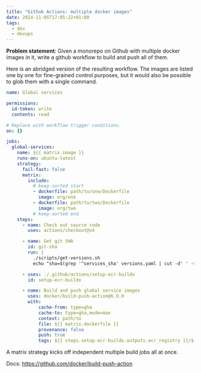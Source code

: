 ```yaml
---
title: "Github Actions: multiple docker images"
date: 2024-11-05T17:05:22+01:00
tags:
  - dev
  - devops
---
```


**Problem statement**: Given a monorepo on Github with multiple docker images in
it, write a github workflow to build and push all of them.

<!--more-->

Here is an abridged version of the resulting workflow. The images are listed one
by one for fine-grained control purposes, but it would also be possible to glob
them with a single command.

```yaml
name: Global services

permissions:
  id-token: write
  contents: read

# Replace with workflow trigger conditions.
on: {}

jobs:
  global-services:
    name: ${{ matrix.image }}
    runs-on: ubuntu-latest
    strategy:
      fail-fast: false
      matrix:
        include:
          # keep-sorted start
          - dockerfile: path/to/one/Dockerfile
            image: org/one
          - dockerfile: path/to/two/Dockerfile
            image: org/two
          # keep-sorted end
    steps:
      - name: Check out source code
        uses: actions/checkout@v4

      - name: Get git SHA
        id: git-sha
        run: |
          ./scripts/get-versions.sh
          echo "sha=$(grep '^services_sha' versions.yaml | cut -d' ' -f 2)" >> "$GITHUB_OUTPUT"

      - uses: ./.github/actions/setup-ecr-buildx
        id: setup-ecr-buildx

      - name: Build and push global service images
        uses: docker/build-push-action@6.9.0
        with:
            cache-from: type=gha
            cache-to: type=gha,mode=max
            context: path/to
            file: ${{ matrix.dockerfile }}
            provenance: false
            push: true
            tags: ${{ steps.setup-ecr-buildx.outputs.ecr_registry }}/${{ matrix.image }}:${{ steps.git-sha.outputs.sha }}
```

A matrix strategy kicks off independent multiple build jobs all at once.

Docs: https://github.com/docker/build-push-action
